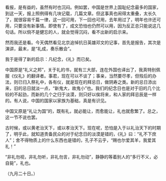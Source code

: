 看报，是有益的，虽然有时也沉闷。例如罢，中国是世界上国耻纪念最多的国家，到这一天，报上照例得有几块记载，几篇文章。但这事真也闹得太重叠，太长久了，就很容易千篇一律，这一回可用，下一回也可用，去年用过了，明年也许还可用，只要没有新事情。即使有了，成文恐怕也仍然可以用，因为反正总只能说这几句话。所以倘不是健忘的人，就会觉得沉闷，看不出新的启示来。

然而我还是看。今天偶然看见北京追悼抗日英雄邓文的记事，首先是报告，其次是演讲，最末，是“礼成，奏乐散会”。

我于是得了新的启示：凡纪念，《礼》而已矣。

中国原是“礼义之邦”，关于礼的书，就有三大部，连在外国也译出了，我真特别佩服《仪礼》的翻译者。事君，现在可以不谈了；事亲，当然要尽孝，但殁后的办法，则已归入祭礼中，各有仪，就是现在的拜忌日，做阴寿之类。新的忌日添出来，旧的忌日就淡一点，“新鬼大，故鬼小”也。我们的纪念日也是对于旧的几个比较的不起劲，而新的几个之归于淡漠，则只好以俟将来，和人家的拜忌辰是一样的。有人说，中国的国家以家族为基础，真是有识见。

中国又原是“礼让为国”的，既有礼，就必能让，而愈能让，礼也就愈繁了。总之，这一节不说也罢。

古时候，或以黄老治天下，或以孝治天下。现在呢，恐怕是入于以礼治天下的时期了，明乎此，就知道责备民众的对于纪念日的淡漠是错的，《礼》曰：“礼不下庶人”；舍不得物质上的什么东西也是错的，孔子不云乎，“赐也尔爱其羊，我爱其礼！”

“非礼勿视，非礼勿听，非礼勿言，非礼勿动”，静静的等着别人的“多行不义，必自毙”，礼也。

  

（九月二十日。）